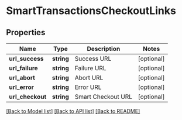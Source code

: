 # SmartTransactionsCheckoutLinks

## Properties
Name | Type | Description | Notes
------------ | ------------- | ------------- | -------------
**url_success** | **string** | Success URL | [optional] 
**url_failure** | **string** | Failure URL | [optional] 
**url_abort** | **string** | Abort URL | [optional] 
**url_error** | **string** | Error URL | [optional] 
**url_checkout** | **string** | Smart Checkout URL | [optional] 

[[Back to Model list]](../README.md#documentation-for-models) [[Back to API list]](../README.md#documentation-for-api-endpoints) [[Back to README]](../README.md)


